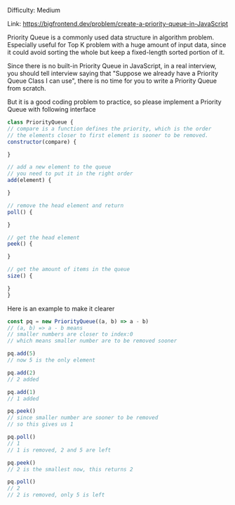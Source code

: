 Difficulty: Medium

Link: https://bigfrontend.dev/problem/create-a-priority-queue-in-JavaScript

Priority Queue is a commonly used data structure in algorithm problem. Especially useful for Top K problem with a huge amount of input data, since it could avoid sorting the whole but keep a fixed-length sorted portion of it.

Since there is no built-in Priority Queue in JavaScript, in a real interview, you should tell interview saying that "Suppose we already have a Priority Queue Class I can use", there is no time for you to write a Priority Queue from scratch.

But it is a good coding problem to practice, so please implement a Priority Queue with following interface

```javascript
class PriorityQueue {
// compare is a function defines the priority, which is the order
// the elements closer to first element is sooner to be removed.
constructor(compare) {

}

// add a new element to the queue
// you need to put it in the right order
add(element) {

}

// remove the head element and return
poll() {

}

// get the head element
peek() {

}

// get the amount of items in the queue
size() {

}
}
```

Here is an example to make it clearer

```javascript
const pq = new PriorityQueue((a, b) => a - b)
// (a, b) => a - b means
// smaller numbers are closer to index:0
// which means smaller number are to be removed sooner

pq.add(5)
// now 5 is the only element

pq.add(2)
// 2 added

pq.add(1)
// 1 added

pq.peek()
// since smaller number are sooner to be removed
// so this gives us 1

pq.poll()
// 1 
// 1 is removed, 2 and 5 are left

pq.peek()
// 2 is the smallest now, this returns 2

pq.poll()
// 2 
// 2 is removed, only 5 is left
```
